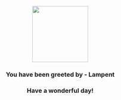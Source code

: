 <p align="center">
    <img src="https://raw.githubusercontent.com/PokeAPI/sprites/master/sprites/pokemon/608.png" width="150" height="150">
</p>
<h3 align="center">You have been greeted by - <b>Lampent</b></h3>
<h3 align="center">Have a wonderful day!</h3>

